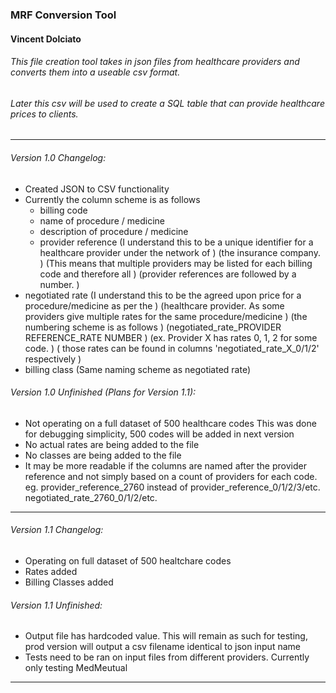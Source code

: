### MRF Conversion Tool
#### Vincent Dolciato
###### This file creation tool takes in json files from healthcare providers and converts them into a useable csv format.
###### Later this csv will be used to create a SQL table that can provide healthcare prices to clients.

-------
###### Version 1.0 Changelog:
* Created JSON to CSV functionality
* Currently the column scheme is as follows
  * billing code
  * name of procedure / medicine 
  * description of procedure / medicine
  * provider reference 
    (I understand this to be a unique identifier for a healthcare provider under the network of )
    (the insurance company.                                                                     )
    (This means that multiple providers may be listed for each billing code and therefore all   )
    (provider references are followed by a number.                                              )
 * negotiated rate 
    (I understand this to be the agreed upon price for a procedure/medicine as per the          )
    (healthcare provider. As some providers give multiple rates for the same procedure/medicine )
    (the numbering scheme is as follows                                                         )
    (negotiated_rate_PROVIDER REFERENCE_RATE NUMBER                                             )
    (ex. Provider X has rates 0, 1, 2 for some code.                                            )
    (   those rates can be found in columns 'negotiated_rate_X_0/1/2' respectively              )
 * billing class
    (Same naming scheme as negotiated rate)

###### Version 1.0 Unfinished (Plans for Version 1.1):
* Not operating on a full dataset of 500 healthcare codes 
    This was done for debugging simplicity, 500 codes will be added in next version
* No actual rates are being added to the file
* No classes are being added to the file
* It may be more readable if the columns are named after the provider reference 
    and not simply based on a count of providers for each code.
    eg. provider_reference_2760 instead of provider_reference_0/1/2/3/etc.
        negotiated_rate_2760_0/1/2/etc.
        
-------

###### Version 1.1 Changelog:
* Operating on full dataset of 500 healtchare codes
* Rates added
* Billing Classes added

###### Version 1.1 Unfinished:
* Output file has hardcoded value.
    This will remain as such for testing, prod version will output a csv filename identical to json input name
* Tests need to be ran on input files from different providers. Currently only testing MedMeutual

-------
